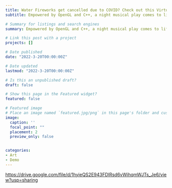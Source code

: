 ```yaml
---
title: Water Fireworks get cancelled due to COVID? Check out this Virtual Show!
subtitle: Empowered by OpenGL and C++, a night musical play comes to life. 

# Summary for listings and search engines
summary: Empowered by OpenGL and C++, a night musical play comes to life.

# Link this post with a project
projects: []

# Date published
date: "2022-3-20T00:00:00Z"

# Date updated
lastmod: "2022-3-20T00:00:00Z"

# Is this an unpublished draft?
draft: false

# Show this page in the Featured widget?
featured: false

# Featured image
# Place an image named `featured.jpg/png` in this page's folder and customize its options here.
image:
  caption: ''
  focal_point: ""
  placement: 2
  preview_only: false


categories:
- Art
- Demo
---
```


https://drive.google.com/file/d/1hyieQS2E943FDlRsd6vWihqmWJTs_Je6/view?usp=sharing


